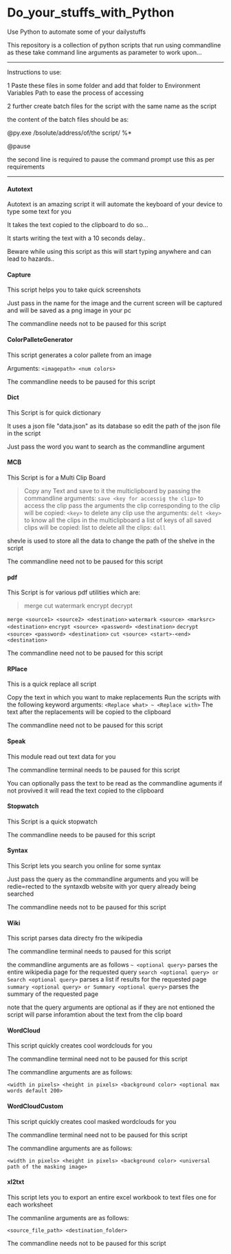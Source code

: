 # Do_your_stuffs_with_Python
Use Python to automate some of your dailystuffs

This repository is a collection of python scripts that run using commandline as these take command line arguments as parameter to work upon...
___
Instructions to use:

1 Paste these files in some folder and add that folder to Environment Variables Path to ease the process of accessing

2 further create batch files for the script with the same name as the script

the content of the batch files should be as:

@py.exe /bsolute/address/of/the script/ %*

@pause 

the second line is required to pause the command prompt use this as per requirements
___
#### Autotext
Autotext is an amazing script it will automate the keyboard of your device to type some text for you

It takes the text copied to the clipboard to do so...

It starts writing the text with a 10 seconds delay..

Beware while using this script as this will start typing anywhere and can lead to hazards..

#### Capture
This script helps you to take quick screenshots

Just pass in the name for the image and the current screen will be captured and will be saved as a png image in your pc

The commandline needs not to be paused for this script

#### ColorPalleteGenerator
This script generates a color pallete from an image

Arguments: `<imagepath> <num colors>`

The commandline needs to be paused for this script

#### Dict
This Script is for quick dictionary

It uses a json file "data.json" as its database
so edit the path of the json file in the script

Just pass the word you want to search as the commandline argument

#### MCB
This Script is for a Multi Clip Board

> Copy any Text and save to it the multiclipboard by passing the commandline arguments:
  `save <key for accessig the clip>`
> to access the clip pass the arguments the clip corresponding to the clip will be copied:
  `<key>`
> to delete any clip use the arguments:
  `delt <key>`
> to know all the clips in the multiclipboard a list of keys of all saved clips will be copied:
  list
> to delete all the clips:
  `dall`

shevle is used to store all the data to change the path of the shelve in the script

The commandline need not to be paused for this script

#### pdf
This Script is for various pdf utilities which are:
>  merge cut watermark encrypt decrypt

`merge <source1> <source2> <destination>`
`watermark <source> <marksrc> <destination>`
`encrypt <source> <password> <destination>`
`decrypt <source> <password> <destination>`
`cut <source> <start>-<end> <destination>`

The commandline need not to be paused for this script

#### RPlace
This is a quick replace all script

Copy the text in which you want to make replacements
Run the scripts with the following keyword arguments:
   `<Replace what> ~ <Replace with>`
The text after the replacements will be copied to the clipboard

The commandline need not to be paused for this script

#### Speak
This module read out text data for you

The commandline terminal needs to be paused for this script

You can optionally pass the text to be read as the commandline aguments if not provived it will read the text copied to the clipboard

#### Stopwatch
This Script is a quick stopwatch

The commandline needs to be paused for this script
 
#### Syntax
This Script lets you search you online for some syntax

Just pass the query as the commandline arguments and you will be redie=rected to the syntaxdb website with yor query already being searched

The commandline needs not to be paused for this script

#### Wiki
This script parses data directy fro the wikipedia

The commandline terminal needs to paused for this script

the commandline arguments are as follows
`~ <optional query>`
	parses the entire wikipedia page for the requested query
`search <optional query> or Search <optional query>`
	parses a list if results for the requested page
`summary <optional query> or Summary <optional query>`
	parses the summary of the requested page

note that the query arguments are optional as if they are not entioned the script will parse inforamtion about the text from the clip board

#### WordCloud
This script quickly creates cool wordclouds for you

The commandline terminal need not to be paused for this script

The commandline arguments are as follows:

`<width in pixels> <height in pixels> <background color> <optional max words default 200>`

#### WordCloudCustom
This script quickly creates cool masked wordclouds for you

The commandline terminal need not to be paused for this script

The commandline arguments are as follows:

`<width in pixels> <height in pixels> <background color> <universal path of the masking image>`

#### xl2txt
This script lets you to export an entire excel workbook to text files one for each worksheet

The commanline arguments are as follows: 

`<source_file_path> <destination_folder>`

The commandline needs not to be paused for this script